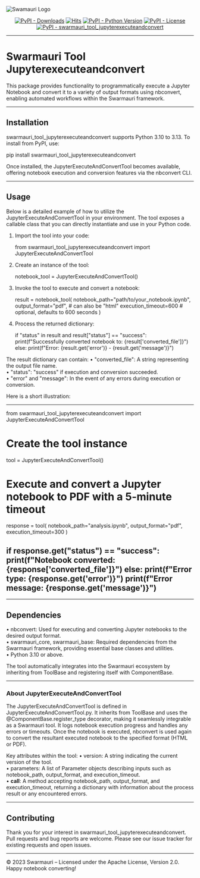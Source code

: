 
![Swamauri Logo](https://res.cloudinary.com/dbjmpekvl/image/upload/v1730099724/Swarmauri-logo-lockup-2048x757_hww01w.png)

<p align="center">
    <a href="https://pypi.org/project/swarmauri_tool_jupyterexecuteandconvert/">
        <img src="https://img.shields.io/pypi/dm/swarmauri_tool_jupyterexecuteandconvert" alt="PyPI - Downloads"/></a>
    <a href="https://hits.sh/github.com/swarmauri/swarmauri-sdk/tree/master/pkgs/community/swarmauri_tool_jupyterexecuteandconvert/">
        <img alt="Hits" src="https://hits.sh/github.com/swarmauri/swarmauri-sdk/tree/master/pkgs/community/swarmauri_tool_jupyterexecuteandconvert.svg"/></a>
    <a href="https://pypi.org/project/swarmauri_tool_jupyterexecuteandconvert/">
        <img src="https://img.shields.io/pypi/pyversions/swarmauri_tool_jupyterexecuteandconvert" alt="PyPI - Python Version"/></a>
    <a href="https://pypi.org/project/swarmauri_tool_jupyterexecuteandconvert/">
        <img src="https://img.shields.io/pypi/l/swarmauri_tool_jupyterexecuteandconvert" alt="PyPI - License"/></a>
    <a href="https://pypi.org/project/swarmauri_tool_jupyterexecuteandconvert/">
        <img src="https://img.shields.io/pypi/v/swarmauri_tool_jupyterexecuteandconvert?label=swarmauri_tool_jupyterexecuteandconvert&color=green" alt="PyPI - swarmauri_tool_jupyterexecuteandconvert"/></a>
</p>

---

# Swarmauri Tool Jupyterexecuteandconvert

This package provides functionality to programmatically execute a Jupyter Notebook and convert it to a variety of output formats using nbconvert, enabling automated workflows within the Swarmauri framework.

---

## Installation

swarmauri_tool_jupyterexecuteandconvert supports Python 3.10 to 3.13. To install from PyPI, use:

pip install swarmauri_tool_jupyterexecuteandconvert

Once installed, the JupyterExecuteAndConvertTool becomes available, offering notebook execution and conversion features via the nbconvert CLI.

---

## Usage

Below is a detailed example of how to utilize the JupyterExecuteAndConvertTool in your environment. The tool exposes a callable class that you can directly instantiate and use in your Python code.

1. Import the tool into your code:
   
   from swarmauri_tool_jupyterexecuteandconvert import JupyterExecuteAndConvertTool

2. Create an instance of the tool:
   
   notebook_tool = JupyterExecuteAndConvertTool()

3. Invoke the tool to execute and convert a notebook:
   
   result = notebook_tool(
       notebook_path="path/to/your_notebook.ipynb",
       output_format="pdf",         # can also be "html"
       execution_timeout=600        # optional, defaults to 600 seconds
   )

4. Process the returned dictionary:
   
   if "status" in result and result["status"] == "success":
       print(f"Successfully converted notebook to: {result['converted_file']}")
   else:
       print(f"Error: {result.get('error')} - {result.get('message')}")

The result dictionary can contain:
• "converted_file": A string representing the output file name.  
• "status": "success" if execution and conversion succeeded.  
• "error" and "message": In the event of any errors during execution or conversion.  

Here is a short illustration:

---------------------------------------------------------------------------------------
from swarmauri_tool_jupyterexecuteandconvert import JupyterExecuteAndConvertTool

# Create the tool instance
tool = JupyterExecuteAndConvertTool()

# Execute and convert a Jupyter notebook to PDF with a 5-minute timeout
response = tool(
    notebook_path="analysis.ipynb",
    output_format="pdf",
    execution_timeout=300
)

if response.get("status") == "success":
    print(f"Notebook converted: {response['converted_file']}")
else:
    print(f"Error type: {response.get('error')}")
    print(f"Error message: {response.get('message')}")
---------------------------------------------------------------------------------------

---

## Dependencies

• nbconvert: Used for executing and converting Jupyter notebooks to the desired output format.  
• swarmauri_core, swarmauri_base: Required dependencies from the Swarmauri framework, providing essential base classes and utilities.  
• Python 3.10 or above.  

The tool automatically integrates into the Swarmauri ecosystem by inheriting from ToolBase and registering itself with ComponentBase.

---

### About JupyterExecuteAndConvertTool

The JupyterExecuteAndConvertTool is defined in JupyterExecuteAndConvertTool.py. It inherits from ToolBase and uses the @ComponentBase.register_type decorator, making it seamlessly integrable as a Swarmauri tool. It logs notebook execution progress and handles any errors or timeouts. Once the notebook is executed, nbconvert is used again to convert the resultant executed notebook to the specified format (HTML or PDF).

Key attributes within the tool:
• version: A string indicating the current version of the tool.  
• parameters: A list of Parameter objects describing inputs such as notebook_path, output_format, and execution_timeout.  
• __call__: A method accepting notebook_path, output_format, and execution_timeout, returning a dictionary with information about the process result or any encountered errors.  

---

## Contributing

Thank you for your interest in swarmauri_tool_jupyterexecuteandconvert. Pull requests and bug reports are welcome. Please see our issue tracker for existing requests and open issues.

---

© 2023 Swarmauri – Licensed under the Apache License, Version 2.0.  
Happy notebook converting!
